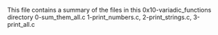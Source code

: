 This file contains a summary of the files in this 0x10-variadic_functions directory
0-sum_them_all.c 1-print_numbers.c, 2-print_strings.c, 3-print_all.c
